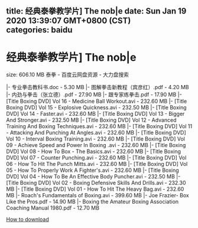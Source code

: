 
title: 经典泰拳教学片] The nob|e
date: Sun Jan 19 2020 13:39:07 GMT+0800 (CST)    
categories: baidu
---

# 经典泰拳教学片] The nob|e
size: 606.10 MB
 泰拳 - 百度云网盘资源 - 大力盘搜索
 
|- 专业拳击教科书.doc - 5.30 MB
|- 图解拳击新教程（宾彦红）.pdf - 4.20 MB
|- 内劲与拳击（张立德）.pdf - 27.90 MB
|- 跟专家练拳击.pdf - 17.90 MB
|- [Title Boxing DVD] Vol 16 - Medicine Ball Workout.avi - 232.60 MB
|- [Title Boxing DVD] Vol 15 - Explosive Quickness.avi - 232.50 MB
|- [Title Boxing DVD] Vol 14 - Faster.avi - 232.60 MB
|- [Title Boxing DVD] Vol 13 - Bigger And Stronger.avi - 232.50 MB
|- [Title Boxing DVD] Vol 12 - Advanced Training And Boxing Techniques.avi - 232.60 MB
|- [Title Boxing DVD] Vol 11 - Attacking And Punching At Angles.avi - 232.60 MB
|- [Title Boxing DVD] Vol 10 - Interval Boxing Training.avi - 232.60 MB
|- [Title Boxing DVD] Vol 09 - Achieve Speed and Power In Boxing .avi - 232.60 MB
|- [Title Boxing DVD] Vol 08 - How To Box - The Basics.avi - 232.60 MB
|- [Title Boxing DVD] Vol 07 - Counter Punching.avi - 232.60 MB
|- [Title Boxing DVD] Vol 06 - How To Hit The Punch Mitts.avi - 232.60 MB
|- [Title Boxing DVD] Vol 05 - How To Properly Work A Fighter's.avi - 232.60 MB
|- [Title Boxing DVD] Vol 04 - How To Be An Effective Body Puncher.avi - 232.50 MB
|- [Title Boxing DVD] Vol 02 - Boxing Defensive Skills And Drills.avi - 232.30 MB
|- [Title Boxing DVD] Vol 01 - How To Hit The Heavy Bag.avi - 232.60 MB
|- Roach's Fundamentals of Boxing.avi - 399.60 MB
|- Joe Frazier- Box Like the Pros.pdf - 14.90 MB
|- Boxing the Amateur Boxing Association Coaching Manual 1980.pdf - 12.70 MB

[How to download](https://bpcam.bemobtrk.com/go/2ceec3aa-1ca2-46d6-b9ff-aaa5c184517c?jno=1059)
